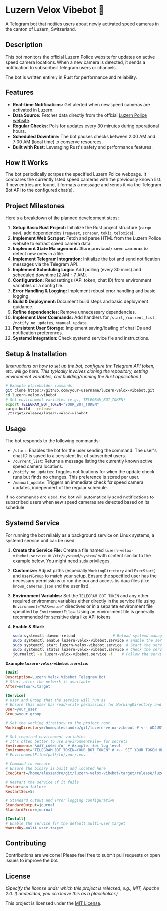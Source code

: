 # Luzern Velox Vibebot 🚨

A Telegram bot that notifies users about newly activated speed cameras in the canton of Luzern, Switzerland.

## Description

This bot monitors the official Luzern Police website for updates on active speed camera locations. When a new camera is detected, it sends a notification to subscribed Telegram users or channels.

The bot is written entirely in Rust for performance and reliability.

## Features

* **Real-time Notifications:** Get alerted when new speed cameras are activated in Luzern.
* **Data Source:** Fetches data directly from the official [Luzern Police website](https://polizei.lu.ch/organisation/sicherheit_verkehrspolizei/verkehrspolizei/spezialversorgung/verkehrssicherheit/Aktuelle_Tempomessungen).
* **Regular Checks:** Polls for updates every 30 minutes during operational hours.
* **Scheduled Downtime:** The bot pauses checks between 2:00 AM and 7:00 AM (local time) to conserve resources.
* **Built with Rust:** Leveraging Rust's safety and performance features.

## How it Works

The bot periodically scrapes the specified Luzern Police webpage. It compares the currently listed speed cameras with the previously known list. If new entries are found, it formats a message and sends it via the Telegram Bot API to the configured chat(s).

## Project Milestones

Here's a breakdown of the planned development steps:

1. **Setup Basic Rust Project:** Initialize the Rust project structure (`cargo new`), add dependencies (`reqwest`, `scraper`, `tokio`, `teloxide`).
2. **Implement Web Scraper:** Fetch and parse HTML from the Luzern Police website to extract speed camera data.
3. **Implement State Management:** Store previously seen cameras to detect new ones in a file.
4. **Implement Telegram Integration:** Initialize the bot and send notification messages via the Telegram API.
5. **Implement Scheduling Logic:** Add polling (every 30 mins) and scheduled downtime (2 AM - 7 AM).
6. **Configuration:** Read settings (API token, chat ID) from environment variables or a config file.
7. **Error Handling & Logging:** Implement robust error handling and basic logging.
8. **Build & Deployment:** Document build steps and basic deployment guidance.
9. **Refine dependencies:** Remove unnecessary dependencies.
10. **Implement User Commands:** Add handlers for `/start`, `/current_list`, `/notify_no_updates`, `/manual_update`.
11. **Persistent User Storage:** Implement saving/loading of chat IDs and notification preferences.
12. **Systemd Integration:** Check systemd service file and instructions.

## Setup & Installation

*(Instructions on how to set up the bot, configure the Telegram API token, etc. will go here. This typically involves cloning the repository, setting environment variables, and building/running the Rust application.)*

```bash
# Example placeholder commands
git clone https://github.com/your-username/luzern-velox-vibebot.git
cd luzern-velox-vibebot
# Set environment variables (e.g., TELEGRAM_BOT_TOKEN)
export TELEGRAM_BOT_TOKEN="YOUR_BOT_TOKEN"
cargo build --release
./target/release/luzern-velox-vibebot
```

## Usage

The bot responds to the following commands:

* `/start`: Enables the bot for the user sending the command. The user's chat ID is saved to a persistent list of subscribed users.
* `/current_list`: Returns a message listing the currently known active speed camera locations.
* `/notify_no_updates`: Toggles notifications for when the update check runs but finds no changes. This preference is stored per user.
* `/manual_update`: Triggers an immediate check for speed camera updates, independent of the regular schedule.

If no commands are used, the bot will automatically send notifications to subscribed users when new speed cameras are detected based on its schedule.

## Systemd Service

For running the bot reliably as a background service on Linux systems, a systemd service unit can be used.

1. **Create the Service File:** Create a file named `luzern-velox-vibebot.service` in `/etc/systemd/system/` with content similar to the example below. You might need `sudo` privileges.
2. **Customize:** Adjust paths (especially `WorkingDirectory` and `ExecStart`) and `User`/`Group` to match your setup. Ensure the specified user has the necessary permissions to run the bot and access its data files (like `known_cameras.json` and the user list).
3. **Environment Variables:** Set the `TELEGRAM_BOT_TOKEN` and any other required environment variables either directly in the service file using `Environment="VAR=value"` directives or in a separate environment file specified by `EnvironmentFile=`. Using an environment file is generally recommended for sensitive data like API tokens.
4. **Enable & Start:**

    ```bash
    sudo systemctl daemon-reload                 # Reload systemd manager configuration
    sudo systemctl enable luzern-velox-vibebot.service # Enable the service to start on boot
    sudo systemctl start luzern-velox-vibebot.service  # Start the service immediately
    sudo systemctl status luzern-velox-vibebot.service # Check the service status
    journalctl -u luzern-velox-vibebot.service -f    # Follow the service logs
    ```

**Example `luzern-velox-vibebot.service`:**

```ini
[Unit]
Description=Luzern Velox Vibebot Telegram Bot
# Start after the network is available
After=network.target

[Service]
# User and Group that the service will run as
# Ensure this user has read/write permissions for WorkingDirectory and the executable
User=your_user
Group=your_group

# Set the working directory to the project root
WorkingDirectory=/home/alessandro/git/luzern-velox-vibebot # <-- ADJUST THIS PATH

# Set required environment variables
# It's often better to use EnvironmentFile= for secrets
Environment="RUST_LOG=info" # Example: Set log level
Environment="TELEGRAM_BOT_TOKEN=YOUR_BOT_TOKEN" # <-- SET YOUR TOKEN HERE
# EnvironmentFile=/path/to/your/.env

# Command to execute
# Ensure the binary is built and located here
ExecStart=/home/alessandro/git/luzern-velox-vibebot/target/release/luzern-velox-vibebot # <-- ADJUST THIS PATH if needed

# Restart the service if it fails
Restart=on-failure
RestartSec=5s

# Standard output and error logging configuration
StandardOutput=journal
StandardError=journal

[Install]
# Enable the service for the default multi-user target
WantedBy=multi-user.target
```

## Contributing

Contributions are welcome! Please feel free to submit pull requests or open issues to improve the bot.

## License

*(Specify the license under which this project is released, e.g., MIT, Apache 2.0. If undecided, you can leave this as a placeholder.)*

This project is licensed under the [MIT License](LICENSE).
